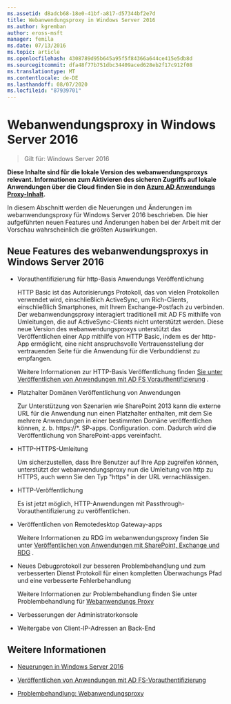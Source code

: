 ```yaml
---
ms.assetid: d8adcb68-18e0-41bf-a817-d57344bf2e7d
title: Webanwendungsproxy in Windows Server 2016
ms.author: kgremban
author: eross-msft
manager: femila
ms.date: 07/13/2016
ms.topic: article
ms.openlocfilehash: 4308789d95b645a95f5f84366a644ce415e5db8d
ms.sourcegitcommit: dfa48f77b751dbc34409aced628eb2f17c912f08
ms.translationtype: MT
ms.contentlocale: de-DE
ms.lasthandoff: 08/07/2020
ms.locfileid: "87939701"
---
```

# <a name="web-application-proxy-in-windows-server-2016"></a>Webanwendungsproxy in Windows Server 2016

>Gilt für: Windows Server 2016

**Diese Inhalte sind für die lokale Version des webanwendungsproxys relevant. Informationen zum Aktivieren des sicheren Zugriffs auf lokale Anwendungen über die Cloud finden Sie in den [Azure AD Anwendungs Proxy-Inhalt](/azure/active-directory/manage-apps/application-proxy).**

In diesem Abschnitt werden die Neuerungen und Änderungen im webanwendungsproxy für Windows Server 2016 beschrieben. Die hier aufgeführten neuen Features und Änderungen haben bei der Arbeit mit der Vorschau wahrscheinlich die größten Auswirkungen.

## <a name="web-application-proxy-new-features-in-windows-server-2016"></a>Neue Features des webanwendungsproxys in Windows Server 2016

- Vorauthentifizierung für http-Basis Anwendungs Veröffentlichung

  HTTP Basic ist das Autorisierungs Protokoll, das von vielen Protokollen verwendet wird, einschließlich ActiveSync, um Rich-Clients, einschließlich Smartphones, mit Ihrem Exchange-Postfach zu verbinden. Der webanwendungsproxy interagiert traditionell mit AD FS mithilfe von Umleitungen, die auf ActiveSync-Clients nicht unterstützt werden. Diese neue Version des webanwendungsproxys unterstützt das Veröffentlichen einer App mithilfe von HTTP Basic, indem es der http-App ermöglicht, eine nicht anspruchsvolle Vertrauensstellung der vertrauenden Seite für die Anwendung für die Verbunddienst zu empfangen.

  Weitere Informationen zur HTTP-Basis Veröffentlichung finden [Sie unter Veröffentlichen von Anwendungen mit AD FS Vorauthentifizierung](Publishing-Applications-using-AD-FS-Preauthentication.md#publish-an-application-that-uses-http-basic) .

- Platzhalter Domänen Veröffentlichung von Anwendungen

  Zur Unterstützung von Szenarien wie SharePoint 2013 kann die externe URL für die Anwendung nun einen Platzhalter enthalten, mit dem Sie mehrere Anwendungen in einer bestimmten Domäne veröffentlichen können, z. b. https://*. SP-apps. Configuration. com. Dadurch wird die Veröffentlichung von SharePoint-apps vereinfacht.

- HTTP-HTTPS-Umleitung

  Um sicherzustellen, dass Ihre Benutzer auf Ihre App zugreifen können, unterstützt der webanwendungsproxy nun die Umleitung von http zu HTTPS, auch wenn Sie den Typ "https" in der URL vernachlässigen.

- HTTP-Veröffentlichung

  Es ist jetzt möglich, HTTP-Anwendungen mit Passthrough-Vorauthentifizierung zu veröffentlichen.

- Veröffentlichen von Remotedesktop Gateway-apps

  Weitere Informationen zu RDG im webanwendungsproxy finden Sie unter [Veröffentlichen von Anwendungen mit SharePoint, Exchange und RDG](../web-application-proxy/Publishing-Applications-with-SharePoint,-Exchange-and-RDG.md) .

- Neues Debugprotokoll zur besseren Problembehandlung und zum verbesserten Dienst Protokoll für einen kompletten Überwachungs Pfad und eine verbesserte Fehlerbehandlung

  Weitere Informationen zur Problembehandlung finden Sie unter Problembehandlung für [Webanwendungs Proxy](/previous-versions/windows/it-pro/windows-server-2012-R2-and-2012/dn770156(v=ws.11))

- Verbesserungen der Administratorkonsole

- Weitergabe von Client-IP-Adressen an Back-End

## <a name="see-also"></a>Weitere Informationen

-   [Neuerungen in Windows Server 2016](../../../get-started/whats-new-in-windows-server-2016.md)

-   [Veröffentlichen von Anwendungen mit AD FS-Vorauthentifizierung](../web-application-proxy/Publishing-Applications-using-AD-FS-Preauthentication.md)

-   [Problembehandlung: Webanwendungsproxy](/previous-versions/windows/it-pro/windows-server-2012-R2-and-2012/dn770156(v=ws.11))

